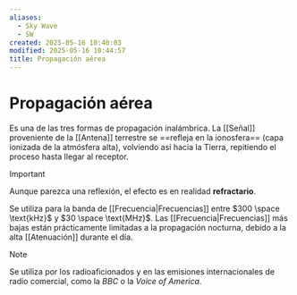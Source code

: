 ```yaml
---
aliases:
  - Sky Wave
  - SW
created: 2025-05-16 10:40:03
modified: 2025-05-16 10:44:57
title: Propagación aérea
---
```


# Propagación aérea

Es una de las tres formas de propagación inalámbrica. La [[Señal]] proveniente de la [[Antena]] terrestre se ==refleja en la ionosfera== (capa ionizada de la atmósfera alta), volviendo así hacia la Tierra, repitiendo el proceso hasta llegar al receptor.

> [!important]
> Aunque parezca una reflexión, el efecto es en realidad **refractario**.

Se utiliza para la banda de [[Frecuencia|Frecuencias]] entre $300 \space \text{kHz}$ y $30 \space \text{MHz}$. Las [[Frecuencia|Frecuencias]] más bajas están prácticamente limitadas a la propagación nocturna, debido a la alta [[Atenuación]] durante el día.

> [!note]
> Se utiliza por los radioaficionados y en las emisiones internacionales de radio comercial, como la *BBC* o la *Voice of America*.

